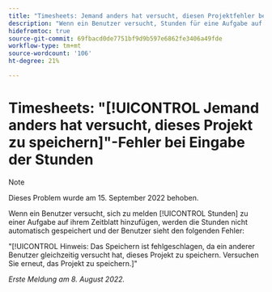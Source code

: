 ```yaml
---
title: "Timesheets: Jemand anders hat versucht, diesen Projektfehler beim Eingeben der Stunden zu speichern."
description: "Wenn ein Benutzer versucht, Stunden für eine Aufgabe auf seinem Zeitblatt zu protokollieren, werden die Stunden nicht automatisch gespeichert und der Benutzer sieht einen Fehler."
hidefromtoc: true
source-git-commit: 69fbacd0de7751bf9d9b597e6862fe3406a49fde
workflow-type: tm+mt
source-wordcount: '106'
ht-degree: 21%

---
```



# Timesheets: &quot;[!UICONTROL Jemand anders hat versucht, dieses Projekt zu speichern]&quot;-Fehler bei Eingabe der Stunden

>[!NOTE]
>
>Dieses Problem wurde am 15. September 2022 behoben.

Wenn ein Benutzer versucht, sich zu melden [!UICONTROL Stunden] zu einer Aufgabe auf ihrem Zeitblatt hinzufügen, werden die Stunden nicht automatisch gespeichert und der Benutzer sieht den folgenden Fehler:

&quot;[!UICONTROL Hinweis: Das Speichern ist fehlgeschlagen, da ein anderer Benutzer gleichzeitig versucht hat, dieses Projekt zu speichern. Versuchen Sie erneut, das Projekt zu speichern.]&quot;

_Erste Meldung am 8. August 2022._

